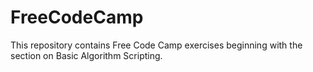 # FreeCodeCamp
This repository contains Free Code Camp exercises beginning with the section on Basic Algorithm Scripting.
